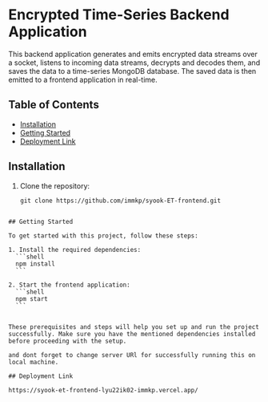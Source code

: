 # Encrypted Time-Series Backend Application

This backend application generates and emits encrypted data streams over a socket, listens to incoming data streams, decrypts and decodes them, and saves the data to a time-series MongoDB database. The saved data is then emitted to a frontend application in real-time.

## Table of Contents
- [Installation](#Installation)
- [Getting Started](#GettingStarted)
- [Deployment Link](#DeploymentLink)


## Installation

1. Clone the repository:

   ```shell
   git clone https://github.com/immkp/syook-ET-frontend.git
  ```

## Getting Started

To get started with this project, follow these steps:

1. Install the required dependencies:
    ```shell
    npm install
    ```

2. Start the frontend application:
    ```shell
    npm start
    ```


These prerequisites and steps will help you set up and run the project successfully. Make sure you have the mentioned dependencies installed before proceeding with the setup.

and dont forget to change server URl for successfully running this on local machine.

## Deployment Link

https://syook-et-frontend-lyu22ik02-immkp.vercel.app/

